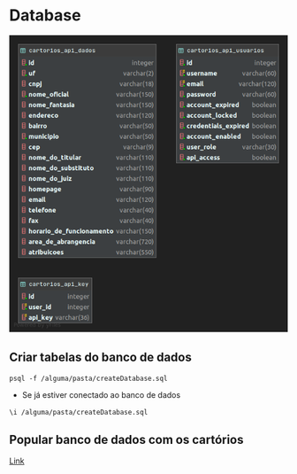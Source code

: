 # Database

![Database Schema](./database_schema.png)

## Criar tabelas do banco de dados  
```shell
psql -f /alguma/pasta/createDatabase.sql
```

* Se já estiver conectado ao banco de dados
```postgresql
\i /alguma/pasta/createDatabase.sql
```

## Popular banco de dados com os cartórios
[Link](https://gist.github.com/FerroEduardo/ea178d66c007274359c7a0492fc24e18)
